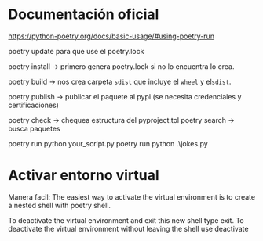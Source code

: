 # Documentación oficial
https://python-poetry.org/docs/basic-usage/#using-poetry-run

poetry update para que use el poetry.lock

poetry install -> primero genera poetry.lock si no lo encuentra lo crea.

poetry build -> nos crea carpeta `sdist` que incluye el `wheel` y el`sdist`.

poetry publish -> publicar el paquete al pypi (se necesita credenciales y certificaciones)

poetry check -> chequea estructura del pyproject.tol
poetry search -> busca paquetes


poetry run python your_script.py
poetry run python .\jokes.py

# Activar entorno virtual
Manera facil: 
The easiest way to activate the virtual environment is to create a nested shell with poetry shell.

To deactivate the virtual environment and exit this new shell type exit. To deactivate the virtual environment without leaving the shell use deactivate